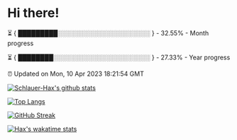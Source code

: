 # Hi there!

⏳ { █████████░░░░░░░░░░░░░░░░░░░░░ } - 32.55% - Month progress

⏳ { ████████░░░░░░░░░░░░░░░░░░░░░░ } - 27.33% - Year progress

⏰ Updated on Mon, 10 Apr 2023 18:21:54 GMT


[![Schlauer-Hax's github stats](https://github-readme-stats.vercel.app/api?username=Schlauer-Hax&show_icons=true&theme=dark&count_private=true)](https://github.com/Schlauer-Hax)


[![Top Langs](https://github-readme-stats.vercel.app/api/top-langs/?username=Schlauer-Hax&layout=compact&theme=dark)](https://github.com/Schlauer-Hax?tab=repositories)

[![GitHub Streak](https://streak-stats.demolab.com?user=Schlauer-Hax&theme=dark)](https://git.io/streak-stats)

[![Hax's wakatime stats](https://github-readme-stats.vercel.app/api/wakatime?username=Hax&theme=dark)](https://wakatime.com/@Hax)

